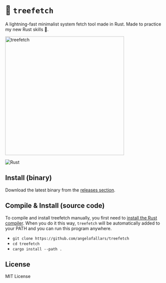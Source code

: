 # 🌳 `treefetch`

A lightning-fast minimalist system fetch tool made in Rust. Made to practice my new Rust skills 🦀.

<img src="https://user-images.githubusercontent.com/39676098/145745239-434ed52f-2a32-48b5-b51e-a95005fc2d17.png" alt="treefetch" width=380px>

![Rust](https://img.shields.io/badge/built%20with%20rust-%23000000.svg?style=for-the-badge&logo=rust&logoColor=white)

## Install (binary)

Download the latest binary from the [releases section](https://github.com/angelofallars/treefetch/releases).

## Compile & Install (source code)

To compile and install treefetch manually, you first need to [install the Rust
compiler](https://www.rust-lang.org/tools/install). When you do it this way,
`treefetch` will be automatically added to your PATH and you can run this
program anywhere.

- `git clone https://github.com/angelofallars/treefetch`
- `cd treefetch`
- `cargo install --path .`

## License

MIT License
